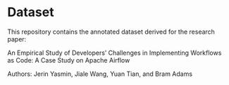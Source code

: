 # Dataset

This repository contains the annotated dataset derived for the research paper:

An Empirical Study of Developers’ Challenges in Implementing Workflows as Code: A Case Study on Apache Airflow

Authors: Jerin Yasmin, Jiale Wang, Yuan Tian, and Bram Adams
